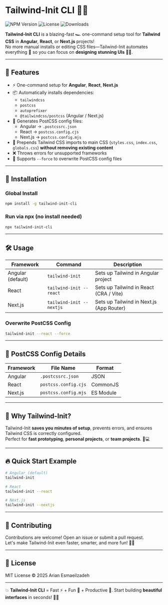 # Tailwind-Init CLI 🚀🎨

![NPM Version](https://img.shields.io/npm/v/tailwind-init-cli?color=blue&style=for-the-badge)
![License](https://img.shields.io/npm/l/tailwind-init-cli?color=green&style=for-the-badge)
![Downloads](https://img.shields.io/npm/dt/tailwind-init-cli?color=orange&style=for-the-badge)

**Tailwind-Init CLI** is a blazing-fast 🏎️ one-command setup tool for **Tailwind CSS** in **Angular**, **React**, or **Next.js** projects!  
No more manual installs or editing CSS files—Tailwind-Init automates everything 🎯 so you can focus on **designing stunning UIs** 🌈✨.

---

## 🌟 Features

- ⚡ One-command setup for **Angular**, **React**, **Next.js**  
- 📦 Automatically installs dependencies:
  - `tailwindcss`
  - `postcss`
  - `autoprefixer`
  - `@tailwindcss/postcss` (Angular / Next.js)  
- 📝 Generates PostCSS config files:
  - Angular → `.postcssrc.json`  
  - React → `postcss.config.cjs`  
  - Next.js → `postcss.config.mjs`  
- 🎨 Prepends Tailwind CSS imports to main CSS (`styles.css`, `index.css`, `globals.css`) **without removing existing content**  
- ❌ Throws errors for unsupported frameworks  
- 🔧 Supports `--force` to overwrite PostCSS config files

---

## 💾 Installation

### Global Install

```bash
npm install -g tailwind-init-cli
```

### Run via npx (no install needed)

```bash
npx tailwind-init-cli
```

---

## 🛠 Usage

| Framework | Command | Description |
|-----------|---------|-------------|
| Angular (default) | `tailwind-init` | Sets up Tailwind in Angular project |
| React | `tailwind-init --react` | Sets up Tailwind in React (CRA / Vite) |
| Next.js | `tailwind-init --nextjs` | Sets up Tailwind in Next.js (App Router) |

### Overwrite PostCSS Config

```bash
tailwind-init --react --force
```

---

## 📂 PostCSS Config Details

| Framework | File Name               | Format        |
|-----------|------------------------|---------------|
| Angular   | `.postcssrc.json`       | JSON          |
| React     | `postcss.config.cjs`    | CommonJS      |
| Next.js   | `postcss.config.mjs`    | ES Module     |

---

## 🎯 Why Tailwind-Init?

Tailwind-Init **saves you minutes of setup**, prevents errors, and ensures Tailwind CSS is correctly configured.  
Perfect for **fast prototyping**, **personal projects**, or **team projects**. 🎨💻

---

## 🔥 Quick Start Example

```bash
# Angular (default)
tailwind-init

# React
tailwind-init --react

# Next.js
tailwind-init --nextjs
```

---

## 🤝 Contributing

Contributions are welcome! Open an issue or submit a pull request.  
Let's make Tailwind-Init even faster, smarter, and more fun! 🎉✨

---

## 📜 License

MIT License © 2025 Arian Esmaeilzadeh  

---

💥 **Tailwind-Init CLI** = Fast ⚡ + Fun 🎨 + Productive 🚀. Start building **beautiful interfaces** in seconds! 🌈✨
